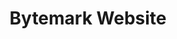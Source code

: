 ---
title: Bytemark Website
slug: bytemark-website
class: black
frame_class: is-black
short: Hello
link: https://www.bytemark.co.uk/
image: /projects/bytemark-website-hero.png
description:
  - A responsive website showcasing Bytemark products, services and company. I’ve worked on several iterations since 2014, also helping to build a Styleguide and a custom static site builder behind the scenes.
  - More recently my focus has been supporting the Marketing team, implementing comprehensive analytics and conversion rate optimisation tactics to drive sign ups for the company’s flagship Cloud product. 
---